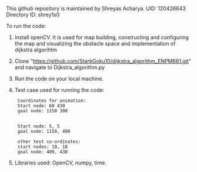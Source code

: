 This github repository is maintained by Shreyas Acharya.
UID: 120426643
Directory ID: shrey1s0 

To run the code:

1. Install openCV.
   It is used for map building, constructing and configuring the map and visualizing the obstacle space and implementation of dijkstra algorihtm

2. Clone "https://github.com/StarkGoku10/dijkstra_algorithm_ENPM661.git" and navigate to Dijkstra_algorithm.py

3. Run the code on your local machine.

4. Test case used for running the code:
        
        Coordinates for animation:
        Start node: 60 430
        goal node: 1150 300


        Start node: 5, 5
        goal node: 1150, 490 

        other test co-ordinates:
        start nodes: 10, 10
        goal node: 400, 430


5. Libraries used: OpenCV, numpy, time.
